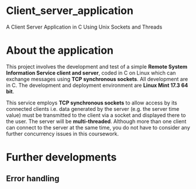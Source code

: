 # Client_server_application
A Client Server Application in C Using Unix Sockets and Threads

# About the application

This project involves the development and test of a simple **Remote System
Information Service client and server**, coded in C on Linux which can exchange messages
using **TCP synchronous sockets**. All development are in C. The development and
deployment environment are **Linux Mint 17.3 64 bit**.

This service employs **TCP synchronous sockets** to allow access by its connected
clients i.e. data generated by the server (e.g. the server time value) must be transmitted to
the client via a socket and displayed there to the user. The server will be **multi-threaded**.
Although more than one client can connect to the server at the same time, you do not
have to consider any further concurrency issues in this coursework. 

# Further developments

## Error handling
